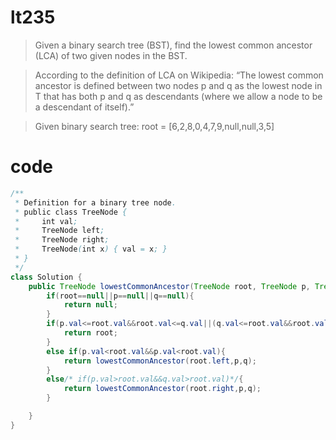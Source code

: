 # lt235
>Given a binary search tree (BST), find the lowest common ancestor (LCA) of two given nodes in the BST.

>According to the definition of LCA on Wikipedia: “The lowest common ancestor is defined between two nodes p and q as the lowest node in T that has both p and q as descendants (where we allow a node to be a descendant of itself).”

>Given binary search tree:  root = [6,2,8,0,4,7,9,null,null,3,5]

# code
```java
/**
 * Definition for a binary tree node.
 * public class TreeNode {
 *     int val;
 *     TreeNode left;
 *     TreeNode right;
 *     TreeNode(int x) { val = x; }
 * }
 */
class Solution {
    public TreeNode lowestCommonAncestor(TreeNode root, TreeNode p, TreeNode q) {
        if(root==null||p==null||q==null){
            return null;
        }
        if(p.val<=root.val&&root.val<=q.val||(q.val<=root.val&&root.val<=p.val)){
            return root;
        }
        else if(p.val<root.val&&p.val<root.val){
            return lowestCommonAncestor(root.left,p,q);
        }
        else/* if(p.val>root.val&&q.val>root.val)*/{
            return lowestCommonAncestor(root.right,p,q);
        }

    }
}
```